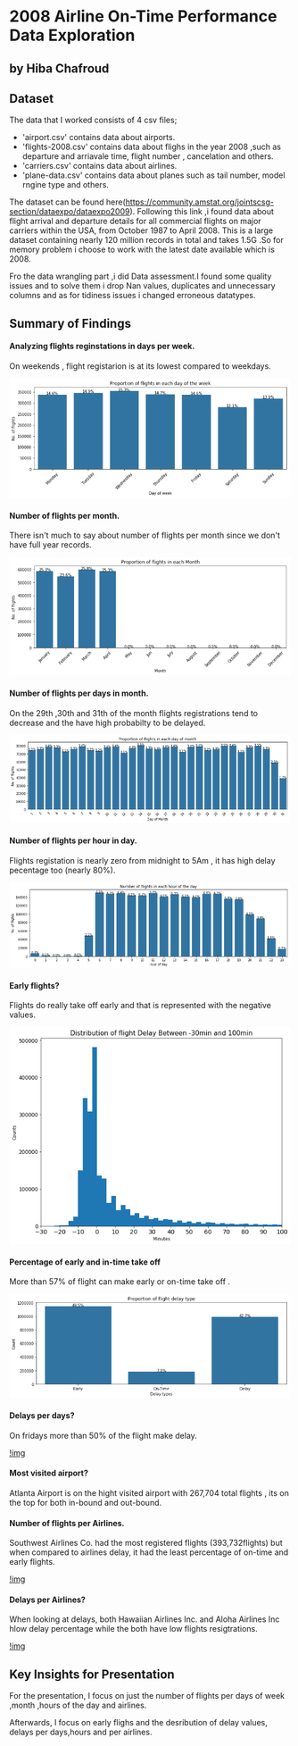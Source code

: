 # 2008 Airline On-Time Performance Data Exploration 
## by Hiba Chafroud


## Dataset

The data that I worked consists of 4 csv files;

* 'airport.csv' contains data about airports.
* 'flights-2008.csv' contains data about flighs in the year 2008 ,such as departure and arriavale time, flight number , cancelation and others.
* 'carriers.csv' contains data about airlines.
* 'plane-data.csv' contains data about planes such as tail number, model rngine type and others.

The dataset can be found here(https://community.amstat.org/jointscsg-section/dataexpo/dataexpo2009).
Following this link ,i found data about flight arrival and departure details for all commercial flights on major carriers within the USA, from October 1987 to April 2008. This is a large dataset containing nearly 120 million records in total and takes 1.5G .So for memory problem i choose to work with the latest date available which is 2008.

Fro the data wrangling part ,i did Data assessment.I found some quality issues and to solve them i drop Nan values, duplicates and unnecessary columns and as for tidiness issues i  changed erroneous datatypes.



## Summary of Findings

####  Analyzing flights reginstations in days per week.

On weekends , flight registarion is at its lowest compared to weekdays.

![img](fig/n_flight_day_week.png)

####  Number of flights per month.

There isn't much to say about number of flights per month since we don't have full year records.

![img](fig/flight_month.png)

####  Number of flights per days in month.

On the 29th ,30th and 31th of the month flights registrations tend to decrease and the have high probabilty to be delayed.

![img](fig/day_month.png)


####  Number of flights per hour in day.

Flights registation is nearly zero from midnight to 5Am , it has high delay pecentage too (nearly 80%).

![img](fig/hour_day.png)


####  Early flights?

Flights do really take off early and that is represented with the negative values.

![img](fig/delay_flights.png)

#### Percentage of early and in-time take off 

More than 57% of flight can make early or on-time take off .

![img](fig/take_off.png)

####  Delays per days?

On fridays more than 50% of the flight make delay.

[!img](fig/delay_day.png)

####  Most visited airport?

Atlanta Airport is on the hight visited airport with 267,704 total flights , its on the top for both in-bound and out-bound.

####  Number of flights per Airlines.

Southwest Airlines Co. had the most registered flights (393,732flights) but when compared to airlines delay, it had the least percentage of on-time and early flights.

[!img](fig/flight_airline.png)

#### Delays per Airlines?

When looking at delays, both Hawaiian Airlines Inc. and Aloha Airlines Inc hlow delay percentage while the both have low flights resigtrations.

[!img](fig/delay_airline.png)



## Key Insights for Presentation


For the presentation, I focus on just the number of flights per days of week ,month ,hours of the day and airlines.

Afterwards, I focus on early flighs and the desribution of delay values, delays per days,hours and per airlines.
